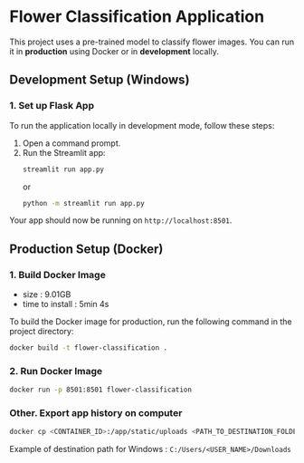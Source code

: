 # Flower Classification Application

This project uses a pre-trained model to classify flower images. You can run it in **production** using Docker or in **development** locally.

## Development Setup (Windows)

### 1. **Set up Flask App**  
To run the application locally in development mode, follow these steps:

1. Open a command prompt.
2. Run the Streamlit app:
    ```bash
    streamlit run app.py
    ```
    or
    ```bash
    python -m streamlit run app.py
    ```

Your app should now be running on `http://localhost:8501`.

## Production Setup (Docker)

### 1. **Build Docker Image**
- size : 9.01GB
- time to install : 5min 4s

To build the Docker image for production, run the following command in the project directory:

```bash
docker build -t flower-classification .
```

### 2. **Run Docker Image**

```bash
docker run -p 8501:8501 flower-classification
```

### Other. **Export app history on computer**

```bash
docker cp <CONTAINER_ID>:/app/static/uploads <PATH_TO_DESTINATION_FOLDER>
```
Example of destination path for Windows : `C:/Users/<USER_NAME>/Downloads`
